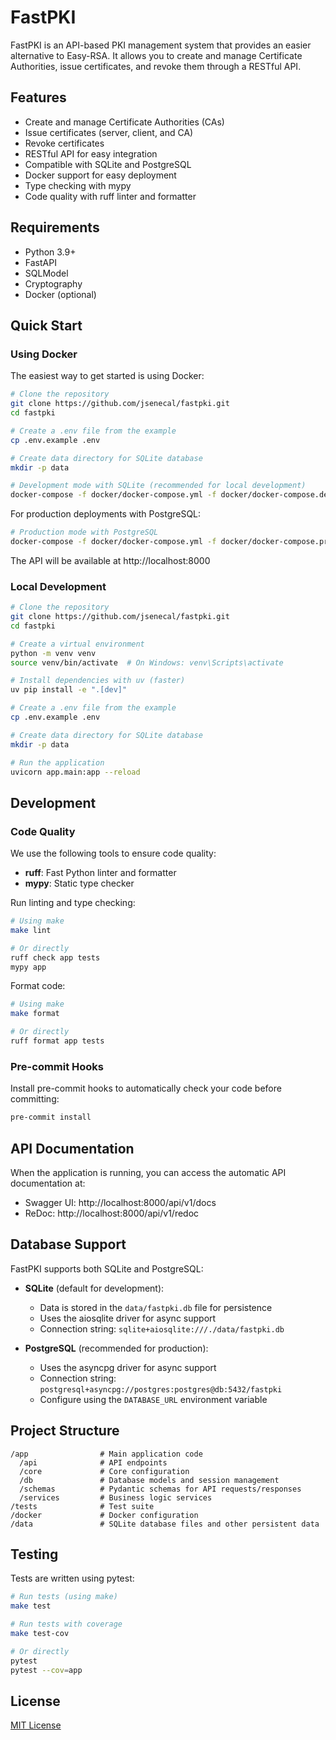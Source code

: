 # FastPKI

FastPKI is an API-based PKI management system that provides an easier alternative to Easy-RSA. It allows you to create and manage Certificate Authorities, issue certificates, and revoke them through a RESTful API.

## Features

- Create and manage Certificate Authorities (CAs)
- Issue certificates (server, client, and CA)
- Revoke certificates
- RESTful API for easy integration
- Compatible with SQLite and PostgreSQL
- Docker support for easy deployment
- Type checking with mypy
- Code quality with ruff linter and formatter

## Requirements

- Python 3.9+
- FastAPI
- SQLModel
- Cryptography
- Docker (optional)

## Quick Start

### Using Docker

The easiest way to get started is using Docker:

```bash
# Clone the repository
git clone https://github.com/jsenecal/fastpki.git
cd fastpki

# Create a .env file from the example
cp .env.example .env

# Create data directory for SQLite database
mkdir -p data

# Development mode with SQLite (recommended for local development)
docker-compose -f docker/docker-compose.yml -f docker/docker-compose.dev.yml up -d
```

For production deployments with PostgreSQL:

```bash
# Production mode with PostgreSQL
docker-compose -f docker/docker-compose.yml -f docker/docker-compose.prod.yml up -d
```

The API will be available at http://localhost:8000

### Local Development

```bash
# Clone the repository
git clone https://github.com/jsenecal/fastpki.git
cd fastpki

# Create a virtual environment
python -m venv venv
source venv/bin/activate  # On Windows: venv\Scripts\activate

# Install dependencies with uv (faster)
uv pip install -e ".[dev]"

# Create a .env file from the example
cp .env.example .env

# Create data directory for SQLite database
mkdir -p data

# Run the application
uvicorn app.main:app --reload
```

## Development

### Code Quality

We use the following tools to ensure code quality:

- **ruff**: Fast Python linter and formatter
- **mypy**: Static type checker

Run linting and type checking:

```bash
# Using make
make lint

# Or directly
ruff check app tests
mypy app
```

Format code:

```bash
# Using make
make format

# Or directly
ruff format app tests
```

### Pre-commit Hooks

Install pre-commit hooks to automatically check your code before committing:

```bash
pre-commit install
```

## API Documentation

When the application is running, you can access the automatic API documentation at:

- Swagger UI: http://localhost:8000/api/v1/docs
- ReDoc: http://localhost:8000/api/v1/redoc

## Database Support

FastPKI supports both SQLite and PostgreSQL:

- **SQLite** (default for development):
  - Data is stored in the `data/fastpki.db` file for persistence
  - Uses the aiosqlite driver for async support
  - Connection string: `sqlite+aiosqlite:///./data/fastpki.db`

- **PostgreSQL** (recommended for production):
  - Uses the asyncpg driver for async support
  - Connection string: `postgresql+asyncpg://postgres:postgres@db:5432/fastpki`
  - Configure using the `DATABASE_URL` environment variable

## Project Structure

```
/app                # Main application code
  /api              # API endpoints
  /core             # Core configuration
  /db               # Database models and session management
  /schemas          # Pydantic schemas for API requests/responses
  /services         # Business logic services
/tests              # Test suite
/docker             # Docker configuration
/data               # SQLite database files and other persistent data
```

## Testing

Tests are written using pytest:

```bash
# Run tests (using make)
make test

# Run tests with coverage
make test-cov

# Or directly
pytest
pytest --cov=app
```

## License

[MIT License](LICENSE)